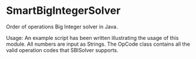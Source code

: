 SmartBigIntegerSolver
=========

Order of operations Big Integer solver in Java.

Usage:
An example script has been written illustrating the usage of this module. All numbers are input as Strings. The OpCode class contains all the valid operation codes that SBISolver supports.